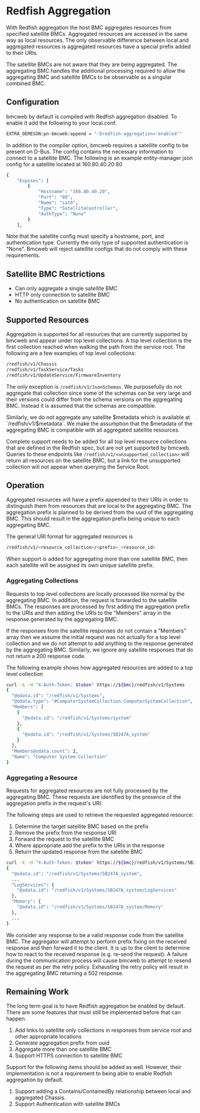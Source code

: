 # Redfish Aggregation

With Redfish aggregation the host BMC aggregates resources from specified
satellite BMCs. Aggregated resources are accessed in the same way as local
resources. The only observable difference between local and aggregated
resources is aggregated resources have a special prefix added to their URIs.

The satellite BMCs are not aware that they are being aggregated. The aggregating
BMC handles the additional processing required to allow the aggregating BMC and
satellite BMCs to be observable as a singular combined BMC.

## Configuration

bmcweb by default is compiled with Redfish aggregation disabled. To enable it
add the following to your local.conf.
```bash
EXTRA_OEMESON:pn-bmcweb:append = "-Dredfish-aggregation='enabled'"
```

In addition to the compiler option, bmcweb requires a satellite config to be
present on D-Bus. The config contains the necessary information to connect to a
satellite BMC. The following is an example entity-manager json config for a
satellite located at 160.80.40.20:80
```bash
{
    "Exposes": [
        {
            "Hostname": "160.80.40.20",
            "Port": "80",
            "Name": "sat0",
            "Type": "SatelliteController",
            "AuthType": "None"
        }
    ],
```

Note that the satellite config must specify a hostname, port, and authentication
type. Currently the only type of supported authentication is "None". Bmcweb will
reject satellite configs that do not comply with these requirements.

## Satellite BMC Restrictions

- Can only aggregate a single satellite BMC
- HTTP only connection to satellite BMC
- No authentication on satellite BMC

## Supported Resources

Aggregation is supported for all resources that are currently supported by
bmcweb and appear under top level collections. A top level collection is the
first collection reached when walking the path from the service root. The
following are a few examples of top level collections:
```bash
/redfish/v1/Chassis
/redfish/v1/TaskService/Tasks
/redfish/v1/UpdateService/FirmwareInventory

```

The only exception is `/redfish/v1/JsonSchemas`. We purposefully do not
aggregate that collection since some of the schemas can be very large and their
versions could differ from the schema versions on the aggregating BMC. Instead
it is assumed that the schemas are compatible.

Similarly, we do not aggregate any satellite $metadata which is available at
`/redfish/v1/$metadata`. We make the assumption that the $metadata of the
aggregating BMC is compatible with all aggregated satellite resources.

Complete support needs to be added for all top level resource collections that
are defined in the Redfish spec, but are not yet supported by bmcweb. Queries to
these endpoints like `/redfish/v1/<unsupported_collection>` will return all
resources on the satellite BMC, but a link for the unsupported collection will
not appear when querying the Service Root.

## Operation 
Aggregated resources will have a prefix appended to their URIs in order to
distinguish them from resources that are local to the aggregating BMC. The
aggregation prefix is planned to be derived from the uuid of the aggregating
BMC. This should result in the aggregation prefix being unique to each
aggregating BMC.

The general URI format for aggregated resources is
```bash
/redfish/v1/<resource_collection>/<prefix>_<resource_id>
```

When support is added for aggregating more than one satellite BMC, then each
satellite will be assigned its own unique satellite prefix.

### Aggregating Collections

Requests to top level collections are locally processed like normal by the
aggregating BMC. In addition, the request is forwarded to the satellite BMCs.
The responses are processed by first adding the aggregation prefix to the URIs
and then adding the URIs to the "Members" array in the response generated by
the aggregating BMC.

If the responses from the satellite responses do not contain a "Members" array
then we assume the initial request was not actually for a top level collection
and we do not attempt to add anything to the response generated by the
aggregating BMC. Similarly, we ignore any satellite responses that do not return
a 200 response code.

The following example shows how aggregated resources are added to a top level
collection
```bash
curl -k -H "X-Auth-Token: $token" https://${bmc}/redfish/v1/Systems
{
  "@odata.id": "/redfish/v1/Systems",
  "@odata.type": "#ComputerSystemCollection.ComputerSystemCollection",
  "Members": [
    {
      "@odata.id": "/redfish/v1/Systems/system"
    },
    {
      "@odata.id": "/redfish/v1/Systems/5B247A_system"
    }
  ],
  "Members@odata.count": 2,
  "Name": "Computer System Collection"
}
```

### Aggregating a Resource

Requests for aggregated resources are not fully processed by the aggregating
BMC. These requests are identified by the presence of the aggregation prefix in
the request's URI.

The following steps are used to retrieve the requested aggregated resource:

1. Determine the target satellite BMC based on the prefix
2. Remove the prefix from the response URI
3. Forward the request to the satellite BMC
4. Where appropriate add the prefix to the URIs in the response
5. Return the updated response from the satellite BMC

```bash
curl -k -H "X-Auth-Token: $token" https://${bmc}/redfish/v1/Systems/5B247A_system
{
  "@odata.id": "/redfish/v1/Systems/5B247A_system",
  ...
  "LogServices": {
    "@odata.id": "/redfish/v1/Systems/5B247A_system/LogServices"
  },
  "Memory": {
    "@odata.id": "/redfish/v1/Systems/5B247A_system/Memory"
  },
  ...
}
```

We consider any response to be a valid response code from the satellite BMC.
The aggregator will attempt to perform prefix fixing on the received response
and then forward it to the client. It is up to the client to determine how to
react to the received response (e.g. re-send the request). A failure during the
communication process will cause bmcweb to attempt to resend the request as per
the retry policy. Exhausting the retry policy will result in the aggregating
BMC returning a 502 response.

## Remaining Work ##

The long term goal is to have Redfish aggregation be enabled by default.
There are some features that must still be implemented before that can happen.

1. Add links to satellite only collections in responses from service root and
   other appropriate locations
2. Generate aggregation prefix from uuid
3. Aggregate more than one satellite BMC
4. Support HTTPS connection to satellite BMC

Support for the following items should be added as well. However, their
implementation is not a requirement to being able to enable Redfish aggregation
by default.

1. Support adding a Contains/ContainedBy relationship between local and
   aggregated Chassis.
2. Support Authentication with satellite BMCs


